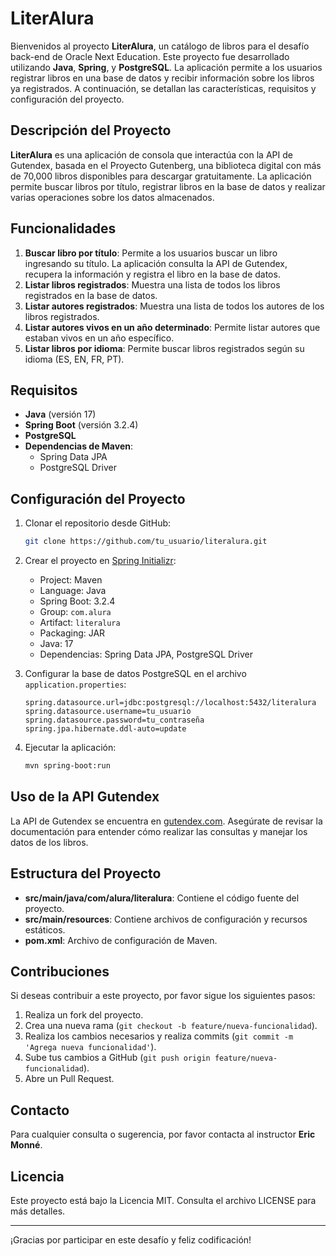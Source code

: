 # LiterAlura

Bienvenidos al proyecto **LiterAlura**, un catálogo de libros para el desafío back-end de Oracle Next Education. Este proyecto fue desarrollado utilizando **Java**, **Spring**, y **PostgreSQL**. La aplicación permite a los usuarios registrar libros en una base de datos y recibir información sobre los libros ya registrados. A continuación, se detallan las características, requisitos y configuración del proyecto.

## Descripción del Proyecto

**LiterAlura** es una aplicación de consola que interactúa con la API de Gutendex, basada en el Proyecto Gutenberg, una biblioteca digital con más de 70,000 libros disponibles para descargar gratuitamente. La aplicación permite buscar libros por título, registrar libros en la base de datos y realizar varias operaciones sobre los datos almacenados.

## Funcionalidades

1. **Buscar libro por título**: Permite a los usuarios buscar un libro ingresando su título. La aplicación consulta la API de Gutendex, recupera la información y registra el libro en la base de datos.
2. **Listar libros registrados**: Muestra una lista de todos los libros registrados en la base de datos.
3. **Listar autores registrados**: Muestra una lista de todos los autores de los libros registrados.
4. **Listar autores vivos en un año determinado**: Permite listar autores que estaban vivos en un año específico.
5. **Listar libros por idioma**: Permite buscar libros registrados según su idioma (ES, EN, FR, PT).

## Requisitos

- **Java** (versión 17)
- **Spring Boot** (versión 3.2.4)
- **PostgreSQL**
- **Dependencias de Maven**:
  - Spring Data JPA
  - PostgreSQL Driver

## Configuración del Proyecto

1. Clonar el repositorio desde GitHub:
    ```bash
    git clone https://github.com/tu_usuario/literalura.git
    ```

2. Crear el proyecto en [Spring Initializr](https://start.spring.io/):
    - Project: Maven
    - Language: Java
    - Spring Boot: 3.2.4
    - Group: `com.alura`
    - Artifact: `literalura`
    - Packaging: JAR
    - Java: 17
    - Dependencias: Spring Data JPA, PostgreSQL Driver

3. Configurar la base de datos PostgreSQL en el archivo `application.properties`:
    ```properties
    spring.datasource.url=jdbc:postgresql://localhost:5432/literalura
    spring.datasource.username=tu_usuario
    spring.datasource.password=tu_contraseña
    spring.jpa.hibernate.ddl-auto=update
    ```

4. Ejecutar la aplicación:
    ```bash
    mvn spring-boot:run
    ```

## Uso de la API Gutendex

La API de Gutendex se encuentra en [gutendex.com](https://gutendex.com). Asegúrate de revisar la documentación para entender cómo realizar las consultas y manejar los datos de los libros.

## Estructura del Proyecto

- **src/main/java/com/alura/literalura**: Contiene el código fuente del proyecto.
- **src/main/resources**: Contiene archivos de configuración y recursos estáticos.
- **pom.xml**: Archivo de configuración de Maven.

## Contribuciones

Si deseas contribuir a este proyecto, por favor sigue los siguientes pasos:

1. Realiza un fork del proyecto.
2. Crea una nueva rama (`git checkout -b feature/nueva-funcionalidad`).
3. Realiza los cambios necesarios y realiza commits (`git commit -m 'Agrega nueva funcionalidad'`).
4. Sube tus cambios a GitHub (`git push origin feature/nueva-funcionalidad`).
5. Abre un Pull Request.

## Contacto

Para cualquier consulta o sugerencia, por favor contacta al instructor **Eric Monné**.

## Licencia

Este proyecto está bajo la Licencia MIT. Consulta el archivo LICENSE para más detalles.

---

¡Gracias por participar en este desafío y feliz codificación!
